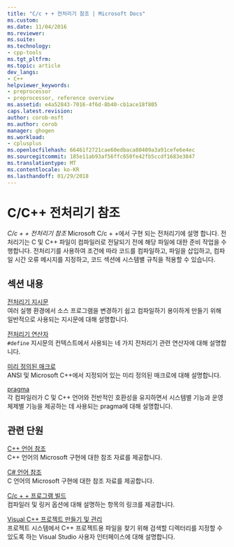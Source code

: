 ```yaml
---
title: "C/c + + 전처리기 참조 | Microsoft Docs"
ms.custom: 
ms.date: 11/04/2016
ms.reviewer: 
ms.suite: 
ms.technology:
- cpp-tools
ms.tgt_pltfrm: 
ms.topic: article
dev_langs:
- C++
helpviewer_keywords:
- preprocessor
- preprocessor, reference overview
ms.assetid: e4a52843-7016-4f6d-8b40-cb1ace18f805
caps.latest.revision: 
author: corob-msft
ms.author: corob
manager: ghogen
ms.workload:
- cplusplus
ms.openlocfilehash: 66461f2721cae60edbaca80409a3a91cefe6e4ec
ms.sourcegitcommit: 185e11ab93af56ffc650fe42fb5ccdf1683e3847
ms.translationtype: MT
ms.contentlocale: ko-KR
ms.lasthandoff: 01/29/2018
---
```

# <a name="cc-preprocessor-reference"></a>C/C++ 전처리기 참조
*C/c + + 전처리기 참조* Microsoft C/c + +에서 구현 되는 전처리기에 설명 합니다. 전처리기는 C 및 C++ 파일이 컴파일러로 전달되기 전에 해당 파일에 대한 준비 작업을 수행합니다. 전처리기를 사용하여 조건에 따라 코드를 컴파일하고, 파일을 삽입하고, 컴파일 시간 오류 메시지를 지정하고, 코드 섹션에 시스템별 규칙을 적용할 수 있습니다.  
  
## <a name="in-this-section"></a>섹션 내용  
 [전처리기 지시문](../preprocessor/preprocessor-directives.md)  
 여러 실행 환경에서 소스 프로그램을 변경하기 쉽고 컴파일하기 용이하게 만들기 위해 일반적으로 사용되는 지시문에 대해 설명합니다.  
  
 [전처리기 연산자](../preprocessor/preprocessor-operators.md)  
 `#define` 지시문의 컨텍스트에서 사용되는 네 가지 전처리기 관련 연산자에 대해 설명합니다.  
  
 [미리 정의된 매크로](../preprocessor/predefined-macros.md)  
 ANSI 및 Microsoft C++에서 지정되어 있는 미리 정의된 매크로에 대해 설명합니다.  
  
 [pragma](../preprocessor/pragma-directives-and-the-pragma-keyword.md)  
 각 컴파일러가 C 및 C++ 언어와 전반적인 호환성을 유지하면서 시스템별 기능과 운영 체제별 기능을 제공하는 데 사용되는 pragma에 대해 설명합니다.  
  
## <a name="related-sections"></a>관련 단원  
 [C++ 언어 참조](../cpp/cpp-language-reference.md)  
 C++ 언어의 Microsoft 구현에 대한 참조 자료를 제공합니다.  
  
 [C# 언어 참조](../c-language/c-language-reference.md)  
 C 언어의 Microsoft 구현에 대한 참조 자료를 제공합니다.  
  
 [C/c + + 프로그램 빌드](../build/reference/c-cpp-building-reference.md)  
 컴파일러 및 링커 옵션에 대해 설명하는 항목의 링크를 제공합니다.  
  
 [Visual C++ 프로젝트 만들기 및 관리](../ide/creating-and-managing-visual-cpp-projects.md)  
 프로젝트 시스템에서 C++ 프로젝트용 파일을 찾기 위해 검색할 디렉터리를 지정할 수 있도록 하는 Visual Studio 사용자 인터페이스에 대해 설명합니다.